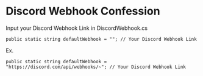 # Discord Webhook Confession

Input your Discord Webhook Link in DiscordWebhook.cs
```
public static string defaultWebhook = ""; // Your Discord Webhook Link
```


Ex.
```
public static string defaultWebhook = "https://discord.com/api/webhooks/~"; // Your Discord Webhook Link
```
